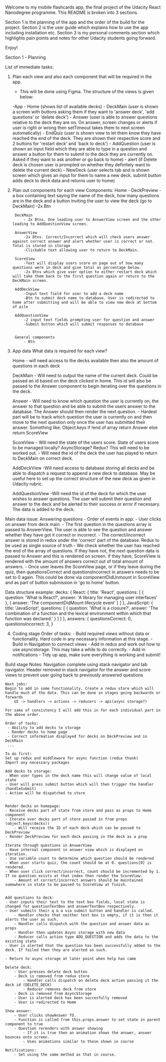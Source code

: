 Welcome to my mobile flashcards app, the final project of the Udacity React Nanodegree programme. This README is broken into 3 sections.

Section 1 is the planning of the app and the order of the build for the project.
Section 2 is the user guide which explains how to use the app including installation etc.
Section 3 is my personal comments section which highlights pain points and notes for other Udacity students going forward.

Enjoy!

Section 1 - Planning

List of immediate tasks:
1. Plan each view and also each component that will be required in the app.
    - This will be done using Figma. The structure of the views is given below:

    -App
        - Home (shows list of available decks)
            - DeckMain (user is shown a screen with buttons asking them if they want to 'answer deck', 'add questions' or 'delete deck')
                - Answer (user is able to answer questions relative to the deck they are on. On answer, screen changes or alerts if user is right or wrong then setTimeout takes them to next screen automatically)
                    - EndQuiz (user is shown view to let them know they have reached the end of the deck. They are shown their respective score and 2 buttons for 'restart deck' and 'back to deck')
                - AddQuestion (user is shown an input field which they are able to type in a question and answer a button for them to submit to the deck they are currently on. Asked if they want to ask another or go back to home)
                - alert (if Delete deck is chosen user is prompted on whether they definitely want to delete the current deck)
            - NewDeck (user selects tab and is shown screen which gives an input for them to name a new deck. submit button adds deck to deck data and returns user to home)


2. Plan out components for each view
    Components:
        Home
            - DeckPreview
                - a box containing text saying the name of the deck, how many questions are in the deck and a button inviting the user to view the deck (go to DeckMain)
                -2x Btn

        DeckMain
            - 2x Btns. One leading user to AnswerView screen and the other leading to AddQuestionView screen.

        AnswerView
            -2x Btns. Correct/Incorrect which will check users answer against correct answer and alert whether user is correct or not. Total is stored in storage
            -Clickable text allowing user to return to DeckMain.

        ScoreView
            -Text will display users score on page out of how many questions were in deck and give total as percentage below.
            -2x Btns which give user option to either restart deck which will take them back to the first question again or return to the DeckMain screen.

        AddDeckView
            -Input text field for user to add a deck name
            -Btn to submit deck name to database. User is redirected to home after submitting and will be able to view new deck at bottom of pile

        AddQuestionView
            -2 input text fields prompting user for question and answer
            -Submit button which will submit responses to database


        General components
            - Btn


3. App data
    What data is required for each view?

    Home 
        - will need access to the decks available then also the amount of questions in each deck

    DeckMain
        - Will need to output the name of the current deck. Could be passed an id based on the deck clicked in home. This id will also be passed to the Answer component to begin iterating over the questions in the deck.

    Answer
        - Will need to know which question the user is currently on, the answer to that question and be able to submit the users answer to the database. The Answer should then render the next question.
        - Hardest part will be to track which question the user is currently on and then move to the next question only once the user has submitted their answer. Something like:
            Object.keys
            if !end of array return Answer else return ScoreView
    
    ScoreView
        - Will need the state of the users score. State of users score to be managed locally? AsyncStorage? Redux? This will need to be worked out.
        - Will need the id of the deck the user has played to return to DeckMain on correct deck.

    AddDeckView
        -Will need access to database storing all decks and be able to dispatch a request to append a new deck to database. May be useful here to set up the correct structure of the new deck as given in Udacity rubric.

    AddQuestionView
        -Will need the id of the deck for which the user wishes to answer questions. The user will submit their question and answer to the deck and be alerted to their success or error if necessary. The data is added to the deck.

Main data issue:
    Answering questions
        - Order of events in app:
            - User clicks on answer from deck main.
            - The first question in the questions array is passed to AnswerView. The user is able to see the question and answer whether they have got it correct or incorrect.
            - The correct/incorrect answer is stored in redux under the 'correct' part of the database. Redux to be used as single source of truth
            - We check whether the user has reached the end of the array of questions. If they have not, the next question data is passed to Answer and this is rendered on screen. If they have, ScoreView is rendered with the amount of answers correct out of total amount of answers.
            - Once user leaves the ScoreView page, or if they leave during the quiz, then questionsCorrect and questionsIncorrect in answers needs to be set to 0 again. This could be done via componentDidUnmount in ScoreView and as part of button submission in 'go to home' button.

Data structure example:
    decks: {
    React: {
        title: 'React',
        questions: [
        {
            question: 'What is React?',
            answer: 'A library for managing user interfaces'
        },
        {
            <!-- question: 'Whe÷÷re do you make Ajax requests in React?', -->
            answer: 'The componentDidMount lifecycle event'
        }
        ]
    },
    JavaScript: {
        title: 'JavaScript',
        questions: [
        {
            question: 'What is a closure?',
            answer: 'The combination of a function and the lexical environment within which that function was declared.'
        }
        ]
    }
    },
    answers: {
        questionsCorrect: 0,
        questionsIncorrect: 3,
    }

4. Coding stage
    Order of tasks:
        - Build required views without data or functionality. Hard code in any necessary information at this stage.
        - Build in Navigation to connect views
        - Add in redux and work out how to use asyncstorage. This may take a while to do correctly.
        - Add in notifications
        - Tidy up app, make sure everything is working and submit!



Build stage Notes:
    Navigation complete using stack navigator and tab navigator.
    Header removed in stack navigator for the answer and score views to prevent user going back to previously answered questions

    Next jobs:
    Begin to add in some functionality. Create a redux store which will handle much of the data. This can be done in stages going backwards or forwards
        UI -> handlers -> actions -> reducers -> api(async storage?)
    
    For sake of consistency I will add this in for each individual part in the above order.

    Order of tasks:
     - Ability to add decks to storage
     - Render decks to home page
     - Correct information displayed for decks on DeckPreview and in DeckMain
     ...

    To do first:
    Set up redux and middleware for async function (redux thunk)
    Import any necessary packages

    Add decks to storage:
    - When user types in the deck name this will change value of local state
    - User will press submit button which will then trigger the handler (handleSubmit)
    - Action will be dispatched to store


    Render decks on homepage:
    - Receive decks part of state from store and pass as props to Home component
    - Iterate over decks part of store passed in from props (object.keys(decks))
        - Will receive the ID of each deck which can be passed to DeckPreview
    - Render DeckPreview for each deck passing in the deck as a prop

    Iterate through questions in AnswerView
    - Have internal component in answer view which is displayed on iteration.
    - Use variable count to determine which question should be rendered
    - When user starts quiz, the count should be at 0. questions[0] is rendered.
    - When user click correct/incorrect, count should be incremented by 1. If no question exists at that index then render the ScoreView.
        - Amount of correct/incorrect answers should be maintained somewhere in state to be passed to ScoreView at finish.


    Add questions to deck:
    - User inputs their text to the text box fields, local state is changed for questionTextBox and answerTextBox respectively.
    - User submits their q & a via submit button and handler is called.
        - Handler checks that neither text box is empty, if it is then it alerts the user as such.
        - Handler calls dispatch with the question and answer data as props
        - Handler then updates Async storage with new data
        - Reducer calls action type ADD_QUESTION and adds the data to the existing state
    - User is alerted that the question has been successfully added to the deck. If failed then they are alerted as such.

    - Return to async storage at later point when help has came

    Delete deck:
        - User presses delete deck button
        - Deck is removed from redux store
            - Handler calls dispatch on delete deck action passing it the deck id (DELETE_DECK)
            - Reducer removes deck from store
        - Deck is removed from AsyncStorage
        - User is alerted deck has been succesfully removed
        - User is redirected to Home

    Show answer:
        - User clicks showAnswer TO.
        - Function is called from this.props.answer to set state in parent component to true
        - Question rerenders with answer showing
            - If it is true then an animation shows the answer, answer bounces onto screen.
            - Uses animations similar to those shown in course
        
    Notifications:
        - Set using the same method as that in course.
